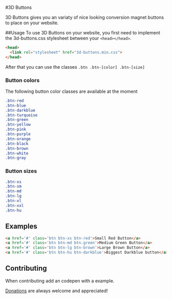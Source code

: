 #3D Buttons

3D Buttons gives you an variaty of nice looking conversion magnet buttons to place on your website.

##Usage
To use 3D Buttons on your website, you first need to implement the 3d-buttons.css stylesheet between your `<head></head>`.

```html
<head>
  <link rel="stylesheet" href="3d-buttons.min.css">
</head>
```

After that you can use the classes `.btn .btn-[color] .btn-[size]`



### Button colors
The following button color classes are available at the moment

```css
.btn-red
.btn-blue
.btn-darkblue
.btn-turquoise
.btn-green
.btn-yellow
.btn-pink
.btn-purple
.btn-orange
.btn-black
.btn-brown
.btn-white
.btn-gray
```

### Button sizes

```css
.btn-xs
.btn-sm
.btn-md
.btn-lg
.btn-xl
.btn-xxl
.btn-hu
```

## Examples

```HTML
<a href='#' class='btn btn-xs btn-red'>Small Red Button</a>
<a href='#' class='btn btn-md btn.green'>Medium Green Button</a>
<a href='#' class='btn btn-lg btn-brown'>Large Brown Button</a>
<a href='#' class='btn btn-hu btn-darkblue'>Biggest Darkblue button</a>

```


## Contributing
When contributing add an codepen with a example.

[Donations](http://www.jeroensormani.com/donate/) are always welcome and appreciated!